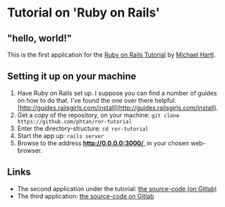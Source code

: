 # Tutorial on 'Ruby on Rails'

## "hello, world!"

This is the first application for the [Ruby on Rails Tutorial](http://www.railstutorial.org/) by [Michael Hartl](http://www.michaelhartl.com/).

## Setting it up on your machine

1. Have Ruby on Rails set up. I suppose you can find a number of guides on how to do that. I've found the one over there helpful: [http://guides.railsgirls.com/install](http://guides.railsgirls.com/install).
2. Get a copy of the repository, on your machine: `git clone https://github.com/phtan/ror-tutorial`
3. Enter the directory-structure: `cd ror-tutorial`
4. Start the app up: `rails server`
0. Browse to the address **http://0.0.0.0:3000/**, in your chosen web-browser.

## Links

- The second application under the tutorial: 
[the source-code (on Gitlab)](http://gitlab.com/phtan/toy-app)
- The third application: [the source-code on Gitlab](https://gitlab.com/phtan/sample-app-ror)
